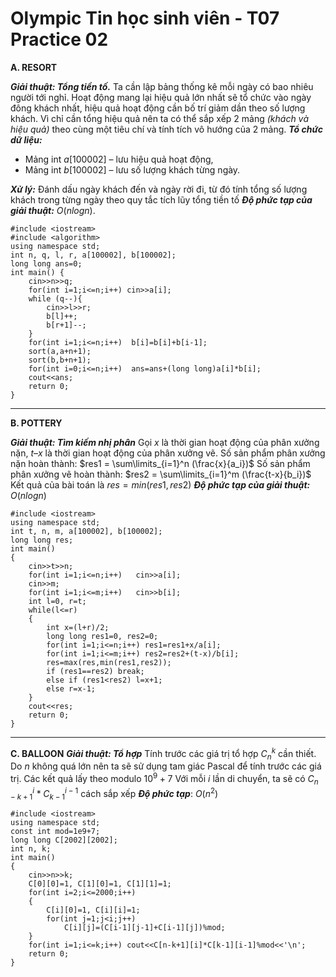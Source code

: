 # Olympic Tin học sinh viên - T07 Practice 02

**A. RESORT**

***_Giải thuật: Tổng tiền tố._***
Ta cần lập bảng thống kê mỗi ngày có bao nhiêu người tới nghỉ. Hoạt động mang lại hiệu quả lớn nhất sẽ tổ chức vào ngày đông khách nhất, hiệu quả hoạt động cần bố trí giảm dần theo số lượng khách.
Vì chỉ cần tổng hiệu quả nên ta có thể sắp xếp 2 mảng _(khách và hiệu quả)_ theo cùng một tiêu chí và tính tích vô hướng của 2 mảng.
***_Tổ chức dữ liệu:_***
- Mảng int $a[100002]$ – lưu hiệu quả hoạt động,
- Mảng int $b[100002]$ – lưu số lượng khách từng ngày.

***_Xử lý:_*** Đánh dấu ngày khách đến và ngày rời đi, từ đó tính tổng số lượng khách trong từng ngày theo quy tắc tích lũy tổng tiền tố
***_Độ phức tạp của giải thuật:_*** $O(nlogn)$.
```
#include <iostream>
#include <algorithm>
using namespace std;
int n, q, l, r, a[100002], b[100002];
long long ans=0;
int main() {
	cin>>n>>q;
	for(int i=1;i<=n;i++) cin>>a[i];
	while (q--){
		cin>>l>>r;
		b[l]++;
		b[r+1]--;
	}
	for(int i=1;i<=n;i++)  b[i]=b[i]+b[i-1];
	sort(a,a+n+1);
	sort(b,b+n+1);
	for(int i=0;i<=n;i++)  ans=ans+(long long)a[i]*b[i];
	cout<<ans;
	return 0;
}
```
---
**B. POTTERY**

***_Giải thuật: Tìm kiếm nhị phân_***
Gọi $x$ là thời gian hoạt động của phân xưởng nặn, $t – x$ là thời gian hoạt động của phân xưởng vẽ.
Số sản phẩm phân xưởng nặn hoàn thành: $res1 = \sum\limits_{i=1}^n (\frac{x}{a_i})$
Số sản phẩm phân xưởng vẽ hoàn thành: $res2 = \sum\limits_{i=1}^m (\frac{t-x}{b_i})$
Kết quả của bài toán là $res = min(res1, res2)$
***_Độ phức tạp của giải thuật:_*** $O(nlogn)$
```
#include <iostream>
using namespace std;
int t, n, m, a[100002], b[100002];
long long res;
int main()
{
	cin>>t>>n;
	for(int i=1;i<=n;i++)	cin>>a[i];
	cin>>m;
	for(int i=1;i<=m;i++)	cin>>b[i];
	int l=0, r=t;
	while(l<=r)
	{
		int x=(l+r)/2;
		long long res1=0, res2=0;
		for(int i=1;i<=n;i++) res1=res1+x/a[i];
		for(int i=1;i<=m;i++) res2=res2+(t-x)/b[i];
		res=max(res,min(res1,res2));
		if (res1==res2) break;
		else if (res1<res2) l=x+1;
		else r=x-1;
	}
	cout<<res;
	return 0;
}
```
---
**C. BALLOON**
***_Giải thuật: Tổ hợp_***
Tính trước các giá trị tổ hợp $C_n^k$ cần thiết. Do $n$ không quá lớn nên ta sẽ sử dụng tam giác Pascal để tính trước các giá trị. Các kết quả lấy theo modulo $10^9+7$
Với mỗi $i$ lần di chuyển, ta sẽ có ${C_{n-k+1}^{i}} * {C_{k-1}^{i-1}}$ cách sắp xếp
***_Độ phức tạp_***: $O(n^2)$
```
#include <iostream> 
using namespace std; 
const int mod=1e9+7; 
long long C[2002][2002]; 
int n, k; 
int main() 
{ 
	cin>>n>>k; 
	C[0][0]=1, C[1][0]=1, C[1][1]=1; 
	for(int i=2;i<=2000;i++) 
	{ 
		C[i][0]=1, C[i][i]=1; 
		for(int j=1;j<i;j++) 
			C[i][j]=(C[i-1][j-1]+C[i-1][j])%mod; 
	} 
	for(int i=1;i<=k;i++) cout<<C[n-k+1][i]*C[k-1][i-1]%mod<<'\n'; 
	return 0; 
}
```
